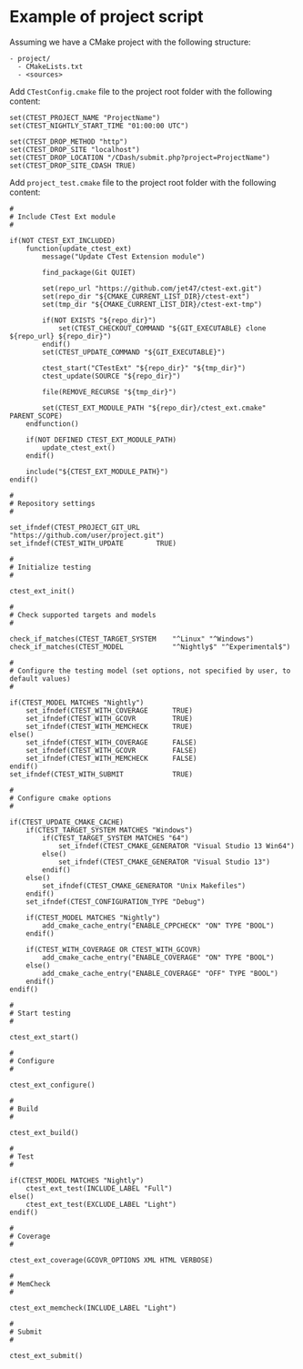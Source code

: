 # Example of project script

Assuming we have a CMake project with the following structure:

    - project/
      - CMakeLists.txt
      - <sources>

Add `CTestConfig.cmake` file to the project root folder with the following content:

    set(CTEST_PROJECT_NAME "ProjectName")
    set(CTEST_NIGHTLY_START_TIME "01:00:00 UTC")

    set(CTEST_DROP_METHOD "http")
    set(CTEST_DROP_SITE "localhost")
    set(CTEST_DROP_LOCATION "/CDash/submit.php?project=ProjectName")
    set(CTEST_DROP_SITE_CDASH TRUE)

Add `project_test.cmake` file to the project root folder with the following content:

    #
    # Include CTest Ext module
    #

    if(NOT CTEST_EXT_INCLUDED)
        function(update_ctest_ext)
            message("Update CTest Extension module")

            find_package(Git QUIET)

            set(repo_url "https://github.com/jet47/ctest-ext.git")
            set(repo_dir "${CMAKE_CURRENT_LIST_DIR}/ctest-ext")
            set(tmp_dir "${CMAKE_CURRENT_LIST_DIR}/ctest-ext-tmp")

            if(NOT EXISTS "${repo_dir}")
                set(CTEST_CHECKOUT_COMMAND "${GIT_EXECUTABLE} clone ${repo_url} ${repo_dir}")
            endif()
            set(CTEST_UPDATE_COMMAND "${GIT_EXECUTABLE}")

            ctest_start("CTestExt" "${repo_dir}" "${tmp_dir}")
            ctest_update(SOURCE "${repo_dir}")

            file(REMOVE_RECURSE "${tmp_dir}")

            set(CTEST_EXT_MODULE_PATH "${repo_dir}/ctest_ext.cmake" PARENT_SCOPE)
        endfunction()

        if(NOT DEFINED CTEST_EXT_MODULE_PATH)
            update_ctest_ext()
        endif()

        include("${CTEST_EXT_MODULE_PATH}")
    endif()

    #
    # Repository settings
    #

    set_ifndef(CTEST_PROJECT_GIT_URL    "https://github.com/user/project.git")
    set_ifndef(CTEST_WITH_UPDATE        TRUE)

    #
    # Initialize testing
    #

    ctest_ext_init()

    #
    # Check supported targets and models
    #

    check_if_matches(CTEST_TARGET_SYSTEM    "^Linux" "^Windows")
    check_if_matches(CTEST_MODEL            "^Nightly$" "^Experimental$")

    #
    # Configure the testing model (set options, not specified by user, to default values)
    #

    if(CTEST_MODEL MATCHES "Nightly")
        set_ifndef(CTEST_WITH_COVERAGE      TRUE)
        set_ifndef(CTEST_WITH_GCOVR         TRUE)
        set_ifndef(CTEST_WITH_MEMCHECK      TRUE)
    else()
        set_ifndef(CTEST_WITH_COVERAGE      FALSE)
        set_ifndef(CTEST_WITH_GCOVR         FALSE)
        set_ifndef(CTEST_WITH_MEMCHECK      FALSE)
    endif()
    set_ifndef(CTEST_WITH_SUBMIT            TRUE)

    #
    # Configure cmake options
    #

    if(CTEST_UPDATE_CMAKE_CACHE)
        if(CTEST_TARGET_SYSTEM MATCHES "Windows")
            if(CTEST_TARGET_SYSTEM MATCHES "64")
                set_ifndef(CTEST_CMAKE_GENERATOR "Visual Studio 13 Win64")
            else()
                set_ifndef(CTEST_CMAKE_GENERATOR "Visual Studio 13")
            endif()
        else()
            set_ifndef(CTEST_CMAKE_GENERATOR "Unix Makefiles")
        endif()
        set_ifndef(CTEST_CONFIGURATION_TYPE "Debug")

        if(CTEST_MODEL MATCHES "Nightly")
            add_cmake_cache_entry("ENABLE_CPPCHECK" "ON" TYPE "BOOL")
        endif()

        if(CTEST_WITH_COVERAGE OR CTEST_WITH_GCOVR)
            add_cmake_cache_entry("ENABLE_COVERAGE" "ON" TYPE "BOOL")
        else()
            add_cmake_cache_entry("ENABLE_COVERAGE" "OFF" TYPE "BOOL")
        endif()
    endif()

    #
    # Start testing
    #

    ctest_ext_start()

    #
    # Configure
    #

    ctest_ext_configure()

    #
    # Build
    #

    ctest_ext_build()

    #
    # Test
    #

    if(CTEST_MODEL MATCHES "Nightly")
        ctest_ext_test(INCLUDE_LABEL "Full")
    else()
        ctest_ext_test(EXCLUDE_LABEL "Light")
    endif()

    #
    # Coverage
    #

    ctest_ext_coverage(GCOVR_OPTIONS XML HTML VERBOSE)

    #
    # MemCheck
    #

    ctest_ext_memcheck(INCLUDE_LABEL "Light")

    #
    # Submit
    #

    ctest_ext_submit()

